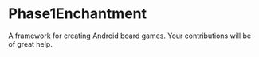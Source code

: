 Phase1Enchantment
=================

A framework for creating Android board games. Your contributions will be of great help.
